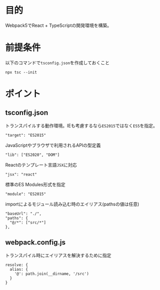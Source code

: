 # 目的
Webpack5でReact + TypeScriptの開発環境を構築。

# 前提条件
以下のコマンドで`tsconfig.json`を作成しておくこと
```
npx tsc --init
```
# ポイント
## tsconfig.json
トランスパイルする動作環境。IEも考慮するなら`ES2015`ではなく`ES5`を指定。
```
"target": "ES2015"
```
JavaScriptやブラウザで利用されるAPIの型定義
```
"lib": ["ES2020", "DOM"]
```
Reactのテンプレート言語`JSX`に対応
```
"jsx": "react"
```
標準のES Modules形式を指定
```
"module": "ES2015"
```
importによるモジュール読み込む時のエイリアス(pathsの値は任意)
```
"baseUrl": "./",
"paths": {
  "@/*": ["src/*"]
},
```
## webpack.config.js
トランスパイル時にエイリアスを解決するために指定
```
resolve: {
  alias: {
    '@': path.join(__dirname, '/src')
  }
}
```